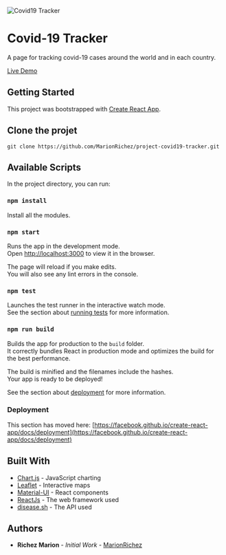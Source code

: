 ![Covid19 Tracker](https://github.com/MarionRichez/project-covid19-tracker/blob/master/public/covid19-tracker.png)

# Covid-19 Tracker

A page for tracking covid-19 cases around the world and in each country.

[Live Demo](https://covid19-tracker.marion-richez.be/)

## Getting Started

This project was bootstrapped with [Create React App](https://github.com/facebook/create-react-app).

## Clone the projet

```
git clone https://github.com/MarionRichez/project-covid19-tracker.git
```

## Available Scripts

In the project directory, you can run:

### `npm install`
Install all the modules.

### `npm start`

Runs the app in the development mode.\
Open [http://localhost:3000](http://localhost:3000) to view it in the browser.

The page will reload if you make edits.\
You will also see any lint errors in the console.

### `npm test`

Launches the test runner in the interactive watch mode.\
See the section about [running tests](https://facebook.github.io/create-react-app/docs/running-tests) for more information.

### `npm run build`

Builds the app for production to the `build` folder.\
It correctly bundles React in production mode and optimizes the build for the best performance.

The build is minified and the filenames include the hashes.\
Your app is ready to be deployed!

See the section about [deployment](https://facebook.github.io/create-react-app/docs/deployment) for more information.

### Deployment

This section has moved here: [https://facebook.github.io/create-react-app/docs/deployment](https://facebook.github.io/create-react-app/docs/deployment)

## Built With

* [Chart.js](https://www.chartjs.org/) - JavaScript charting
* [Leaflet](https://leafletjs.com/) - Interactive maps
* [Material-UI](https://material-ui.com/) - React components
* [ReactJs](https://fr.reactjs.org/) - The web framework used
* [disease.sh](https://disease.sh/) - The API used

## Authors

* **Richez Marion** - *Initial Work* - [MarionRichez](https://github.com/MarionRichez)
